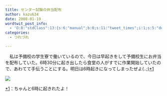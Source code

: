 ```yaml
---
title: センター試験の弁当配布
author: kazu634
date: 2008-01-19
wordtwit_post_info:
  - 'O:8:"stdClass":13:{s:6:"manual";b:0;s:11:"tweet_times";i:1;s:5:"delay";i:0;s:7:"enabled";i:1;s:10:"separation";s:2:"60";s:7:"version";s:3:"3.7";s:14:"tweet_template";b:0;s:6:"status";i:2;s:6:"result";a:0:{}s:13:"tweet_counter";i:2;s:13:"tweet_log_ids";a:1:{i:0;i:3629;}s:9:"hash_tags";a:0:{}s:8:"accounts";a:1:{i:0;s:7:"kazu634";}}'
categories:
  - つれづれ

---
```

<div class="section">
<p>
    　私は予備校の学生寮で働いているので、今日は早起きをして予備校生にお弁当を配布していた。6時30分に起き出したら食堂の人がすでに作業開始していたので、あわてて手伝うことにする。明日は6時起きになってしまったぜよ(..;)<span class="footnote"><a href="/sirocco634/#f1" name="fn1" title="ちゃんと6時に起きれたよ！">*1</a></span>
</p>
  
<p>
<center>
</center>
</p>
  
<p>
<a href="http://flickr.com/photos/outsideoverthere/363385114/" onclick="__gaTracker('send', 'event', 'outbound-article', 'http://flickr.com/photos/outsideoverthere/363385114/', '');" title="センター試験会場"><img src="http://farm1.static.flickr.com/144/363385114_a2064ab9e6_m.jpg" /></a>
</p></p>
</div>

<div class="footnote">
<p class="footnote">
<a href="/sirocco634/#fn1" name="f1">*1</a>：ちゃんと6時に起きれたよ！
</p>
</div>
